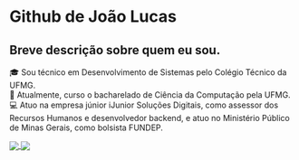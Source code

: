 # Github de João Lucas

## Breve descrição sobre quem eu sou.
🎓 Sou técnico em Desenvolvimento de Sistemas pelo Colégio Técnico da UFMG. <br>
🏫 Atualmente, curso o bacharelado de Ciência da Computação pela UFMG. <br>
💻 Atuo na empresa júnior iJunior Soluções Digitais, como assessor dos Recursos Humanos e desenvolvedor backend, e atuo no Ministério Público de Minas Gerais, como bolsista FUNDEP.

<a href="https://github.com/JNDJ0">
  <img align="center" src="https://github-readme-stats.vercel.app/api?username=JNDJ0&show_icons=true&theme=synthwave&line_height=20" />
</a>
<a href="https://github.com/JNDJ0">
  <img align="center" src="https://github-readme-stats.vercel.app/api/top-langs/?username=JNDJ0&show_icons=true&theme=synthwave&layout=compact" />
</a>


